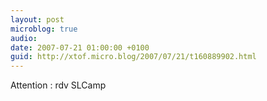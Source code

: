 ```yaml
---
layout: post
microblog: true
audio: 
date: 2007-07-21 01:00:00 +0100
guid: http://xtof.micro.blog/2007/07/21/t160889902.html
---
```

Attention : rdv SLCamp
